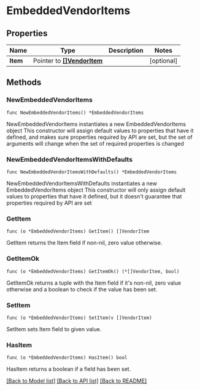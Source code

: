 <!--
Copyright (C) 2020-2023 Arm Limited or its affiliates and Contributors. All rights reserved.
SPDX-License-Identifier: Apache-2.0
-->
# EmbeddedVendorItems

## Properties

Name | Type | Description | Notes
------------ | ------------- | ------------- | -------------
**Item** | Pointer to [**[]VendorItem**](VendorItem.md) |  | [optional] 

## Methods

### NewEmbeddedVendorItems

`func NewEmbeddedVendorItems() *EmbeddedVendorItems`

NewEmbeddedVendorItems instantiates a new EmbeddedVendorItems object
This constructor will assign default values to properties that have it defined,
and makes sure properties required by API are set, but the set of arguments
will change when the set of required properties is changed

### NewEmbeddedVendorItemsWithDefaults

`func NewEmbeddedVendorItemsWithDefaults() *EmbeddedVendorItems`

NewEmbeddedVendorItemsWithDefaults instantiates a new EmbeddedVendorItems object
This constructor will only assign default values to properties that have it defined,
but it doesn't guarantee that properties required by API are set

### GetItem

`func (o *EmbeddedVendorItems) GetItem() []VendorItem`

GetItem returns the Item field if non-nil, zero value otherwise.

### GetItemOk

`func (o *EmbeddedVendorItems) GetItemOk() (*[]VendorItem, bool)`

GetItemOk returns a tuple with the Item field if it's non-nil, zero value otherwise
and a boolean to check if the value has been set.

### SetItem

`func (o *EmbeddedVendorItems) SetItem(v []VendorItem)`

SetItem sets Item field to given value.

### HasItem

`func (o *EmbeddedVendorItems) HasItem() bool`

HasItem returns a boolean if a field has been set.


[[Back to Model list]](../README.md#documentation-for-models) [[Back to API list]](../README.md#documentation-for-api-endpoints) [[Back to README]](../README.md)


